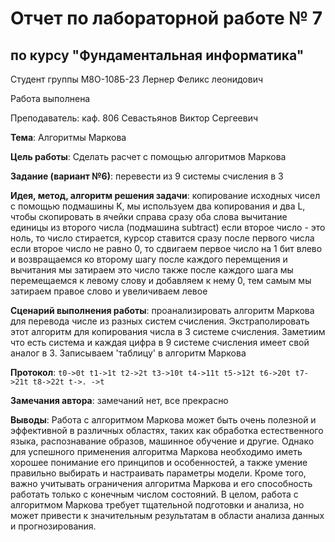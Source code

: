 # Отчет по лабораторной работе № 7
## по курсу "Фундаментальная информатика"
Студент группы М8О-108Б-23 Лернер Феликс леонидович

Работа выполнена

Преподаватель: каф. 806 Севастьянов Виктор Сергеевич

**Тема**: Алгоритмы Маркова

**Цель работы**: Сделать расчет с помощью алгоритмов Маркова

**Задание (вариант №6)**: перевести из 9 системы счисления в 3

**Идея, метод, алгоритм решения задачи**:
копирование исходных чисел с помощью подмашины K, мы используем два копирования и два L, чтобы скопировать в ячейки справа сразу оба слова
вычитание единицы из второго числа (подмашина subtract)
если второе число - это ноль, то число стирается, курсор ставится сразу после первого числа
если второе число не равно 0, то сдвигаем первое число на 1 бит влево и возвращаемся ко второму шагу
после каждого перемщения и вычитания мы затираем это число
также после каждого шага мы перемещаемся к левому слову и добавляем к нему 0, тем самым мы затираем правое слово и увеличиваем левое

**Сценарий выполнения работы**:
проанализировать алгоритм Маркова для перевода числе из разных систем счисления. Экстраполировать этот алгоритм для копирования числа в 3 системе счисления.
Заметиим что есть система и каждая цифра в 9 системе счисления имеет свой аналог в 3.
Записываем 'таблицу' в алгоритм Маркова

**Протокол**: 
`` t0->0t
 t1->1t
 t2->2t
 t3->10t
 t4->11t
 t5->12t
 t6->20t
 t7->21t
 t8->22t
 t->.
 ->t
``

**Замечания автора**: замечаний нет, все прекрасно

**Выводы**: Работа с алгоритмом Маркова может быть очень полезной и эффективной в различных областях, таких как обработка естественного языка, распознавание образов, машинное обучение и другие. Однако для успешного применения алгоритма Маркова необходимо иметь хорошее понимание его принципов и особенностей, а также умение правильно выбирать и настраивать параметры модели. Кроме того, важно учитывать ограничения алгоритма Маркова и его способность работать только с конечным числом состояний. В целом, работа с алгоритмом Маркова требует тщательной подготовки и анализа, но может привести к значительным результатам в области анализа данных и прогнозирования.
